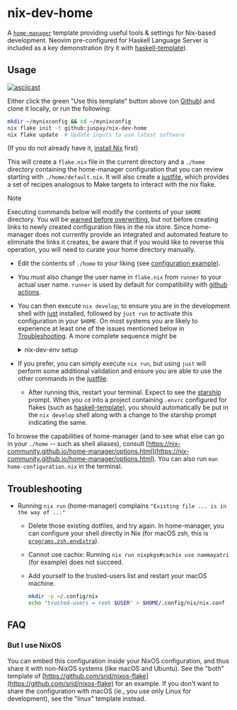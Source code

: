 # nix-dev-home

A [`home-manager`](https://github.com/nix-community/home-manager) template providing useful tools &amp; settings for Nix-based development. Neovim pre-configured for Haskell Language Server is included as a key demonstration (try it with [haskell-template](https://github.com/srid/haskell-template)).

## Usage

[![asciicast](https://asciinema.org/a/572907.svg)](https://asciinema.org/a/572907)

Either click the green "Use this template" button above (on [Github](https://github.com/juspay/nix-dev-home)) and clone it locally, or run the following:

```sh
mkdir ~/mynixconfig && cd ~/mynixconfig
nix flake init -t github:juspay/nix-dev-home
nix flake update  # Update inputs to use latest software
```

(If you do not already have it, [install Nix](https://zero-to-flakes.com/install) first)

This will create a `flake.nix` file in the current directory and a `./home` directory containing the home-manager configuration that you can review starting with `./home/default.nix`. It will also create a [justfile](https://github.com/casey/just), which provides a set of recipes analogous to Make targets to interact with the nix flake.

> [!NOTE]
> Executing commands below will modify the contents of your `$HOME` directory. You will be [warned before overwriting](https://nix-community.github.io/home-manager/index.html#sec-usage-dotfiles), but not before creating links to newly created configuration files in the nix store. Since home-manager does not currently provide an integrated and automated feature to eliminate the links it creates, be aware that if you would like to reverse this operation, you will need to curate your home directory manually.

- Edit the contents of `./home` to your liking (see [configuration example](https://nix-community.github.io/home-manager/index.html#sec-usage-configuration)).
- You must also change the user name in `flake.nix` from `runner` to your actual user name. `runner` is used by default for compatibility with [github actions](https://docs.github.com/en/actions/learn-github-actions/variables#default-environment-variables).
- You can then execute `nix develop`, to ensure you are in the development shell with [just](https://github.com/casey/just) installed, followed by `just run` to activate this configuration in your `$HOME`. On most systems you are likely to experience at least one of the issues mentioned below in [Troubleshooting](#troubleshooting). A more complete sequence might be

    <details>

    <summary>nix-dev-env setup</summary>

    ```sh
    > nix develop
    (nix:nix-dev-home-env) > rm ~/.bashrc ~/.profile && just run && direnv allow
    (nix:nix-dev-home-env) > exit
    > bash
    runner on 12ca6a64c923 work on  feature/branch via ❄️  impure (nix-dev-home-env) 
    ⬢ [Docker] ❯ 
    ```

    </details>

- If you prefer, you can simply execute `nix run`, but using `just` will perform some additional validation and ensure you are able to use the other commands in the [justfile](./justfile).
  - After running this, restart your terminal. Expect to see the [starship](https://starship.rs/) prompt. When you `cd` into a project containing `.envrc` configured for flakes (such as [haskell-template](https://github.com/srid/haskell-template)), you should automatically be put in the `nix develop` shell along with a change to the starship prompt indicating the same.

To browse the capabilities of home-manager (and to see what else can go in your `./home` -- such as shell aliases), consult [https://nix-community.github.io/home-manager/options.html](https://nix-community.github.io/home-manager/options.html). You can also run `man home-configuration.nix` in the terminal.

## Troubleshooting

- Running `nix run` (home-manager) complains `"Existing file ... is in the way of ..."`
  - Delete those existing dotfiles, and try again. In home-manager, you can configure your shell directly in Nix (for macOS zsh, this is [`programs.zsh.envExtra`](https://nix-community.github.io/home-manager/options.html#opt-programs.zsh.envExtra)).
  - Cannot use cachix: Running `nix run nixpkgs#cachix use nammayatri` (for example) does not succeed.
  - Add yourself to the trusted-users list and restart your macOS machine.

    ```sh
    mkdir -p ~/.config/nix
    echo "trusted-users = root $USER" > $HOME/.config/nix/nix.conf
    ```

## FAQ

### But I use NixOS

You can embed this configuration inside your NixOS configuration, and thus share it with non-NixOS systems (like macOS and Ubuntu). See the "both" template of [https://github.com/srid/nixos-flake](https://github.com/srid/nixos-flake) for an example. If you don't want to share the configuration with macOS (ie., you use only Linux for development), see the "linux" template instead.
